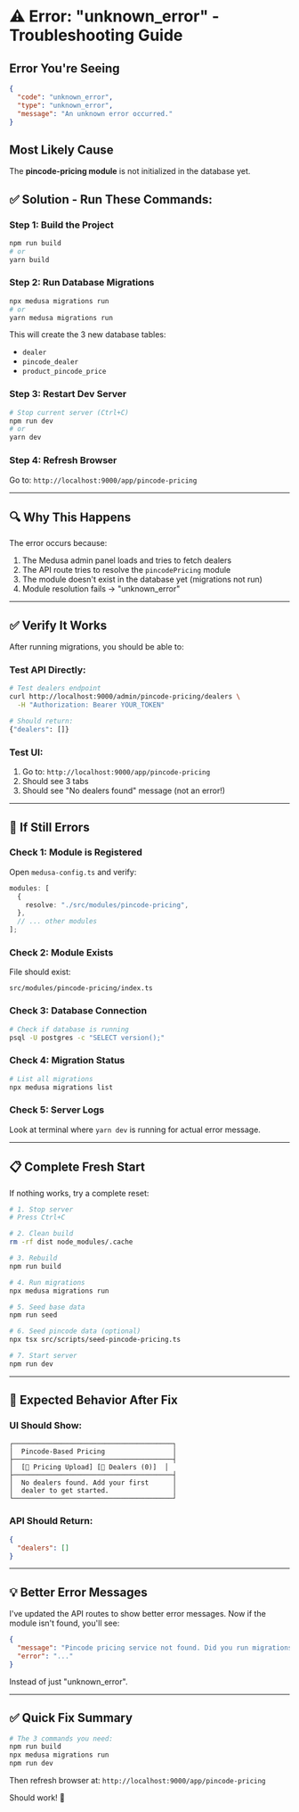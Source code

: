 # ⚠️ Error: "unknown_error" - Troubleshooting Guide

## Error You're Seeing

```json
{
  "code": "unknown_error",
  "type": "unknown_error",
  "message": "An unknown error occurred."
}
```

## Most Likely Cause

The **pincode-pricing module** is not initialized in the database yet.

## ✅ Solution - Run These Commands:

### Step 1: Build the Project

```bash
npm run build
# or
yarn build
```

### Step 2: Run Database Migrations

```bash
npx medusa migrations run
# or
yarn medusa migrations run
```

This will create the 3 new database tables:

- `dealer`
- `pincode_dealer`
- `product_pincode_price`

### Step 3: Restart Dev Server

```bash
# Stop current server (Ctrl+C)
npm run dev
# or
yarn dev
```

### Step 4: Refresh Browser

Go to: `http://localhost:9000/app/pincode-pricing`

---

## 🔍 Why This Happens

The error occurs because:

1. The Medusa admin panel loads and tries to fetch dealers
2. The API route tries to resolve the `pincodePricing` module
3. The module doesn't exist in the database yet (migrations not run)
4. Module resolution fails → "unknown_error"

---

## ✅ Verify It Works

After running migrations, you should be able to:

### Test API Directly:

```bash
# Test dealers endpoint
curl http://localhost:9000/admin/pincode-pricing/dealers \
  -H "Authorization: Bearer YOUR_TOKEN"

# Should return:
{"dealers": []}
```

### Test UI:

1. Go to: `http://localhost:9000/app/pincode-pricing`
2. Should see 3 tabs
3. Should see "No dealers found" message (not an error!)

---

## 🐛 If Still Errors

### Check 1: Module is Registered

Open `medusa-config.ts` and verify:

```typescript
modules: [
  {
    resolve: "./src/modules/pincode-pricing",
  },
  // ... other modules
];
```

### Check 2: Module Exists

File should exist:

```
src/modules/pincode-pricing/index.ts
```

### Check 3: Database Connection

```bash
# Check if database is running
psql -U postgres -c "SELECT version();"
```

### Check 4: Migration Status

```bash
# List all migrations
npx medusa migrations list
```

### Check 5: Server Logs

Look at terminal where `yarn dev` is running for actual error message.

---

## 📋 Complete Fresh Start

If nothing works, try a complete reset:

```bash
# 1. Stop server
# Press Ctrl+C

# 2. Clean build
rm -rf dist node_modules/.cache

# 3. Rebuild
npm run build

# 4. Run migrations
npx medusa migrations run

# 5. Seed base data
npm run seed

# 6. Seed pincode data (optional)
npx tsx src/scripts/seed-pincode-pricing.ts

# 7. Start server
npm run dev
```

---

## 🎯 Expected Behavior After Fix

### UI Should Show:

```
┌────────────────────────────────────────┐
│  Pincode-Based Pricing                 │
├────────────────────────────────────────┤
│  [📍 Pricing Upload] [🏢 Dealers (0)]  │
├────────────────────────────────────────┤
│  No dealers found. Add your first      │
│  dealer to get started.                │
└────────────────────────────────────────┘
```

### API Should Return:

```json
{
  "dealers": []
}
```

---

## 💡 Better Error Messages

I've updated the API routes to show better error messages. Now if the module isn't found, you'll see:

```json
{
  "message": "Pincode pricing service not found. Did you run migrations?",
  "error": "..."
}
```

Instead of just "unknown_error".

---

## ✅ Quick Fix Summary

```bash
# The 3 commands you need:
npm run build
npx medusa migrations run
npm run dev
```

Then refresh browser at: `http://localhost:9000/app/pincode-pricing`

Should work! 🎉
